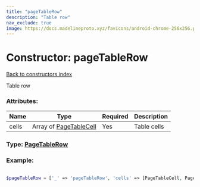 ```yaml
---
title: "pageTableRow"
description: "Table row"
nav_exclude: true
image: https://docs.madelineproto.xyz/favicons/android-chrome-256x256.png
---
```

# Constructor: pageTableRow  
[Back to constructors index](/API_docs/constructors/index.html)



Table row

### Attributes:

| Name     |    Type       | Required | Description |
|----------|---------------|----------|-------------|
|cells|Array of [PageTableCell](/API_docs/types/PageTableCell.html) | Yes|Table cells|



### Type: [PageTableRow](/API_docs/types/PageTableRow.html)


### Example:

```php

$pageTableRow = ['_' => 'pageTableRow', 'cells' => [PageTableCell, PageTableCell]];
```  
